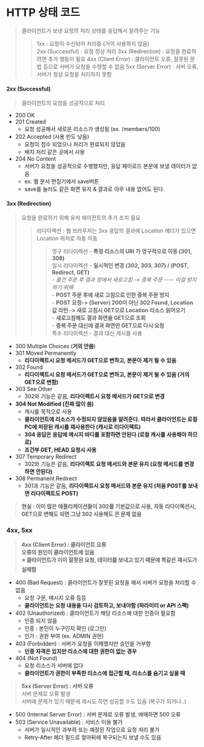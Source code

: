# HTTP 상태 코드
> 클라이언트가 보낸 요청의 처리 상태를 응답해서 알려주는 기능
 >> 1xx : 요청이 수신되어 처리중 (거의 사용하지 않음)  
    2xx (Successful) : 요청 정상 처리
    3xx (Redirection) : 요청을 완료하려면 추가 행동이 필요
    4xx (Client Error) : 클라이언트 오류, 잘못된 문법 등으로 서버가 요청을 수행할 수 없음
    5xx (Server Error) : 서버 오류, 서버가 정상 요청을 처리하지 못함


#### 2xx (Successful)
> 클라이언트의 요청을 성공적으로 처리

  - 200 OK
  - 201 Created
    - 요청 성공해서 새로운 리소스가 생성됨 (ex. /members/100)
  - 202 Accepted (사용 빈도 낮음)
    - 요청이 접수 되었으나 처리가 완료되지 않았음
    - 배치 처리 같은 곳에서 사용
  - 204 No Content
    - 서버가 요청을 성공적으로 수행했지만, 응답 페이로드 본문에 보낼 데이터가 없음
    - ex. 웹 문서 편집기에서 save버튼
    - save를 눌러도 같은 화면 유지 & 결과로 아무 내용 없어도 된다.
    
    
#### 3xx (Redirection)
> 요청을 완료하기 위해 유저 에이전트의 추가 조치 필요
>> 리다이렉션 : 웹 브라우저는 3xx 응답의 결과에 Location 헤더가 있으면 Location 위치로 자동 이동
>>> 영구 리다이렉션 - __특정 리소스의 URI 가 영구적으로 이동 (301, 308)__  
    일시 리다이렉션 - __일시적인 변경 (302, 303, 307) / (POST, Redirect, GET)__  
      - _물건 주문 후 결과 창에서 새로고침 -> 중복 주문 ---- 이걸 방지 하기 위해_  
      - __POST 주문 후에 새로 고침으로 인한 중복 주문 방지__  
        - __POST 요청-> (Server) 200이 아닌 302 Found, Location 값 리턴 -> 새로 고침시 GET으로 Location 리소스 읽어오기__   
      - __새로고침해도 결과 화면을 GET으로 조회__  
      - __중복 주문 대신에 결과 화면만 GET으로 다시 요청__  
    특수 리다이렉션 - 결과 대신 캐시를 사용  
    
  - 300 Multiple Choices (__거의 안씀__)
  - 301 Moved Permanently
    - __리다이렉트시 요청 메서드가 GET으로 변하고, 본문이 제거 될 수 있음__
  - 302 Found
    - __리다이렉트시 요청 메서드가 GET으로 변하고, 본문이 제거 될 수 있음 (거의 GET으로 변함)__
  - 303 See Other
    - 302와 기능은 같음, __리다이렉트시 요청 메서드가 GET으로 변경__
  - __304 Not Modified (진짜 많이 씀)__
    - 캐시를 목적으로 사용
    - __클라이언트에 리소스가 수정되지 않았음을 알려준다. 따라서 클라이언트는 로컬 PC에 저장된 캐시를 재사용한다 (캐시로 리다이렉트)__
    - __304 응답은 응답에 메시지 바디를 포함하면 안된다 (로컬 캐시를 사용해야 하므로)__
    - __조건부 GET, HEAD 요청시 사용__
  - 307 Temporary Redirect
    - 302와 기능은 같음, __리다이렉트 요청 메서드와 본문 유지 (요청 메서드를 변경하면 안된다)__
  - 308 Permanent Redirect
    - 301과 기능은 같음, __리다이렉트시 요청 메서드와 본문 유지 (처음 POST를 보내면 리다이렉트도 POST)__
    
> __현실 : 이미 많은 애플리케이션들이 302를 기본값으로 사용, 자동 리다이렉션시, GET으로 변해도 되면 그냥 302 사용해도 큰 문제 없음__

### 4xx, 5xx
> __4xx (Client Error) : 클라이언트 오류__  
__오류의 원인이 클라이언트에 있음__  
__:star: 클라이언트가 이미 잘못된 요청, 데이터를 보내고 있기 때문에 똑같은 재시도가 실패함__  
  - 400 (Bad Request) : 클라이언트가 잘못된 요청을 해서 서버가 요청을 처리할 수 없음
    - 요청 구문, 메시지 오류 등등
    - __클라이언트는 요청 내용을 다시 검토하고, 보내야함 (파라미터 or API 스펙)__
  - 402 (Unauthorized) : 클라이언트가 해당 리소스에 대한 인증이 필요함
    - 인증 되지 않음
    - 인증 : 본인이 누구인지 확인 (로그인)
    - 인가 : 권한 부여 (ex. ADMIN 권한)
  - 403 (Forbidden) : 서버가 요청을 이해했지만 승인을 거부함
    - __인증 자격은 있지만 리소스에 대한 권한이 없는 경우__
  - 404 (Not Found)
    - 요청 리소스가 서버에 없다
    - __클라이언트가 권한이 부족한 리소스에 접근할 때, 리소스를 숨기고 싶을 때__  

> __5xx (Server Error) : 서버 오류__  
서버 문제로 오류 발생  
서버에 문제가 있기 때문에 재시도 하면 성공할 수도 있음 (복구가 되거나..)  
  - 500 (Internal Server Error) : 서버 문제로 오류 발생, 애매하면 500 오류  
  - 503 (Service Unavailable) : 서비스 이용 불가
    - 서버가 일시적인 과부하 또는 예정된 작업으로 요청 처리 불가
    - Retry-After 헤더 필드로 얼마뒤에 복구되는지 보낼 수도 있음
